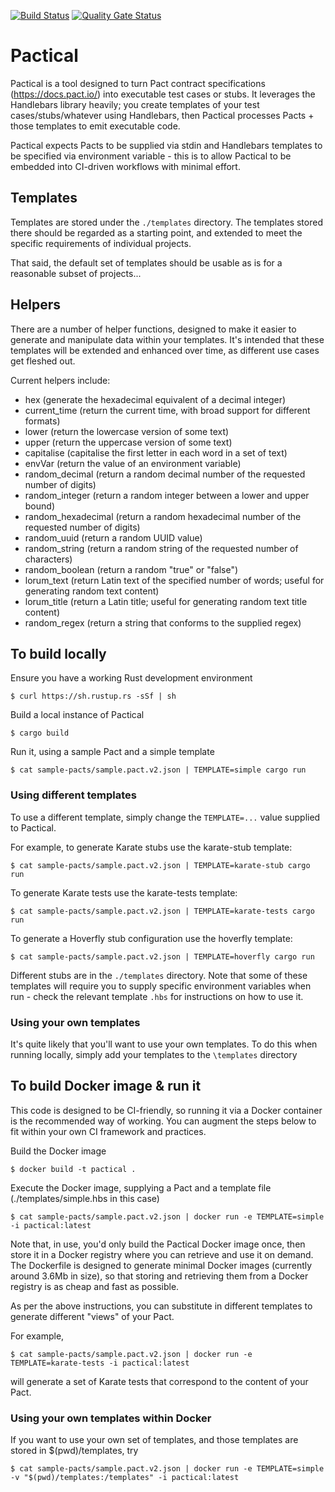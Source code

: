 [![Build Status](https://dev.azure.com/monch1962/monch1962/_apis/build/status/monch1962.pactical?branchName=master)](https://dev.azure.com/monch1962/monch1962/_build/latest?definitionId=8&branchName=master)
[![Quality Gate Status](https://sonarcloud.io/api/project_badges/measure?project=monch1962_pactical&metric=alert_status)](https://sonarcloud.io/dashboard?id=monch1962_pactical)

# Pactical

Pactical is a tool designed to turn Pact contract specifications (https://docs.pact.io/) into executable test cases or stubs. It leverages the Handlebars library heavily; you create templates of your test cases/stubs/whatever using Handlebars, then Pactical processes Pacts + those templates to emit executable code.

Pactical expects Pacts to be supplied via stdin and Handlebars templates to be specified via environment variable - this is to allow Pactical to be embedded into CI-driven workflows with minimal effort.

## Templates

Templates are stored under the `./templates` directory. The templates stored there should be regarded as a starting point, and extended to meet the specific requirements of individual projects.

That said, the default set of templates should be usable as is for a reasonable subset of projects...

## Helpers

There are a number of helper functions, designed to make it easier to generate and manipulate data within your templates. It's intended that these templates will be extended and enhanced over time, as different use cases get fleshed out.

Current helpers include:
- hex (generate the hexadecimal equivalent of a decimal integer)
- current_time (return the current time, with broad support for different formats)
- lower (return the lowercase version of some text)
- upper (return the uppercase version of some text)
- capitalise (capitalise the first letter in each word in a set of text)
- envVar (return the value of an environment variable)
- random_decimal (return a random decimal number of the requested number of digits)
- random_integer (return a random integer between a lower and upper bound)
- random_hexadecimal (return a random hexadecimal number of the requested number of digits)
- random_uuid (return a random UUID value)
- random_string (return a random string of the requested number of characters)
- random_boolean (return a random "true" or "false")
- lorum_text (return Latin text of the specified number of words; useful for generating random text content)
- lorum_title (return a Latin title; useful for generating random text title content)
- random_regex (return a string that conforms to the supplied regex)

## To build locally

Ensure you have a working Rust development environment

`$ curl https://sh.rustup.rs -sSf | sh`

Build a local instance of Pactical

`$ cargo build`

Run it, using a sample Pact and a simple template

`$ cat sample-pacts/sample.pact.v2.json | TEMPLATE=simple cargo run`

### Using different templates

To use a different template, simply change the `TEMPLATE=...` value supplied to Pactical.

For example, to generate Karate stubs use the karate-stub template:

`$ cat sample-pacts/sample.pact.v2.json | TEMPLATE=karate-stub cargo run`

To generate Karate tests use the karate-tests template:

`$ cat sample-pacts/sample.pact.v2.json | TEMPLATE=karate-tests cargo run`

To generate a Hoverfly stub configuration use the hoverfly template:

`$ cat sample-pacts/sample.pact.v2.json | TEMPLATE=hoverfly cargo run`

Different stubs are in the `./templates` directory. Note that some of these templates will require you to supply specific environment variables when run - check the relevant template `.hbs` for instructions on how to use it.

### Using your own templates

It's quite likely that you'll want to use your own templates. To do this when running locally, simply add your templates to the `\templates` directory

## To build Docker image & run it

This code is designed to be CI-friendly, so running it via a Docker container is the recommended way of working. You can augment the steps below to fit within your own CI framework and practices.

Build the Docker image

`$ docker build -t pactical .`

Execute the Docker image, supplying a Pact and a template file (./templates/simple.hbs in this case)

`$ cat sample-pacts/sample.pact.v2.json | docker run -e TEMPLATE=simple -i pactical:latest`

Note that, in use, you'd only build the Pactical Docker image once, then store it in a Docker registry where you can retrieve and use it on demand. The Dockerfile is designed to generate minimal Docker images (currently around 3.6Mb in size), so that storing and retrieving them from a Docker registry is as cheap and fast as possible.

As per the above instructions, you can substitute in different templates to generate different "views" of your Pact.

For example, 

`$ cat sample-pacts/sample.pact.v2.json | docker run -e TEMPLATE=karate-tests -i pactical:latest`

will generate a set of Karate tests that correspond to the content of your Pact.

### Using your own templates within Docker

If you want to use your own set of templates, and those templates are stored in $(pwd)/templates, try

`$ cat sample-pacts/sample.pact.v2.json | docker run -e TEMPLATE=simple -v "$(pwd)/templates:/templates" -i pactical:latest`
